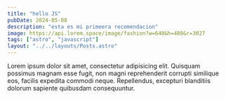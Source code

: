 ```yaml
---
title: "hello JS"
pubDate: 2024-05-08
description: "esta es mi primeera recomendacion"
image: https://api.lorem.space/image/fashion?w=640&h=480&r=3027
tags: ["astro", "javascript"]
layout: "../../layouts/Posts.astro"
---
```


Lorem ipsum dolor sit amet, consectetur adipisicing elit. Quisquam possimus magnam esse fugit, non magni reprehenderit corrupti similique eos, facilis expedita commodi neque. Repellendus, excepturi blanditiis dolorum sapiente quibusdam consequuntur.
